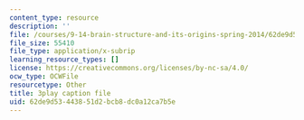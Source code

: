 ```yaml
---
content_type: resource
description: ''
file: /courses/9-14-brain-structure-and-its-origins-spring-2014/62de9d53443851d2bcb8dc0a12ca7b5e_555120.vtt
file_size: 55410
file_type: application/x-subrip
learning_resource_types: []
license: https://creativecommons.org/licenses/by-nc-sa/4.0/
ocw_type: OCWFile
resourcetype: Other
title: 3play caption file
uid: 62de9d53-4438-51d2-bcb8-dc0a12ca7b5e
---
```


